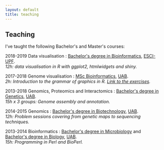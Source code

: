 ```yaml
---
layout: default
title: teaching
---
```


Teaching
---------

I've taught the following Bachelor's and Master's courses:

2018-2019 Data visualisation
: [Bachelor's degree in Bioinformatics](https://www.esci.upf.edu/en/bachelors-degree-in-bioinformatics/bachelors-degree-bioinformatics), [ESCI-UPF](https://www.esci.upf.edu/en).  
_12h: data visualisation in R with ggplot2, htmlwidgets and shiny._

2017-2018 Genome visualisation
: [MSc Bioinformatics](mscbioinformatics.uab.cat), [UAB](uab.cat).  
_2h: Introduction to the grammar of graphics in R. [Link to the exercises](https://github.com/cginer/ggplot2-exercises)._

2013-2018 Genomics, Proteomics and Interactomics
: [Bachelor's degree in Genetics](https://www.uab.cat/web/estudiar/ehea-degrees/general-information-1216708259085.html?param1=1231491110582), [UAB](uab.cat).  
_15h x 3 groups: Genome assembly and annotation._

2014-2015 Genomics
: [Bachelor's degree in Biotechnology](https://www.uab.cat/web/estudiar/ehea-degrees/general-information-1216708259085.html?param1=1231314915924), [UAB](uab.cat).  
_12h: Problem sessions covering from genetic maps to sequencing techniques._

2013-2014 Bioinformatics
: [Bachelor's degree in Microbiology](https://www.uab.cat/web/estudiar/ehea-degrees/general-information-1216708259085.html?param1=1224150562736) and [Bachelor's degree in Biology](https://www.uab.cat/web/estudiar/ehea-degrees/general-information/biology-1216708259085.html?param1=1231400870814), [UAB](uab.cat).  
_15h: Programming in Perl and BioPerl._
